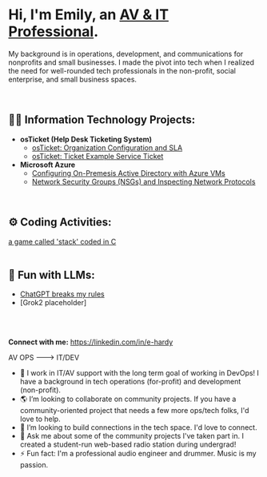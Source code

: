 <h1>Hi, I'm Emily, an <a href="https://linkedin.com/in/e-hardy/">AV & IT Professional</a>.</h1>
<p>My background is in operations, development, and communications for nonprofits and small businesses. I made the pivot into tech when I realized the need for well-rounded tech professionals in the non-profit, social enterprise, and small business spaces.</p>
<br />

<h2>👨‍💻 Information Technology Projects:</h2>

- <b>osTicket (Help Desk Ticketing System)</b>
  - [osTicket: Organization Configuration and SLA](https://github.com/emily-hardy/org-config)
  - [osTicket: Ticket Example Service Ticket](https://github.com/emily-hardy/ticket-servicing)
- <b>Microsoft Azure</b>
  - [Configuring On-Premesis Active Directory with Azure VMs](https://github.com/emily-hardy/configure-ad)
  - [Network Security Groups (NSGs) and Inspecting Network Protocols](https://github.com/emily-hardy/azure-network-protocols)
 <br />
 
 <h2>⚙️ Coding Activities:</h2>
<a href="https://github.com/emily-hardy/Simple-Game-in-C"> a game called 'stack' coded in C </a>
  <br />
  <br />

 <h2>🤖 Fun with LLMs:</h2>
 
- [ChatGPT breaks my rules](https://github.com/emily-hardy/GPT4-o3mini)
- [Grok2 placeholder]
<br/>
<br/>


**Connect with me:**
https://linkedin.com/in/e-hardy

AV OPS ---> IT/DEV
- 🌱 I work in IT/AV support with the long term goal of working in DevOps! I have a background in tech operations (for-profit) and development (non-profit).
- 🌎 I’m looking to collaborate on community projects. If you have a community-oriented project that needs a few more ops/tech folks, I'd love to help.
- 🤔 I’m looking to build connections in the tech space. I'd love to connect.
- 💬 Ask me about some of the community projects I've taken part in. I created a student-run web-based radio station during undergrad!
- ⚡ Fun fact: I'm a professional audio engineer and drummer. Music is my passion.
